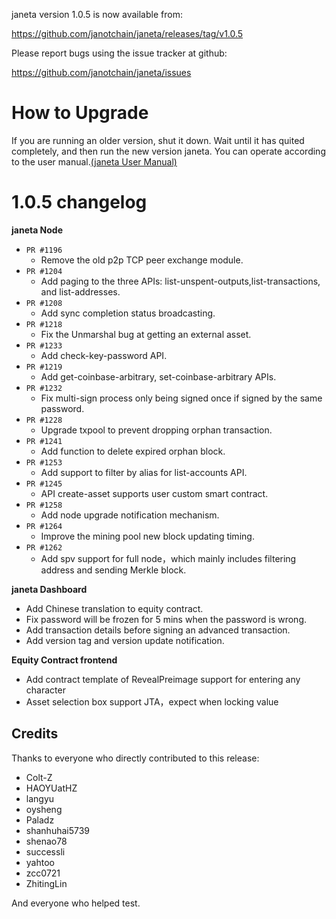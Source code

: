 janeta version 1.0.5 is now available from:

  https://github.com/janotchain/janeta/releases/tag/v1.0.5


Please report bugs using the issue tracker at github:

  https://github.com/janotchain/janeta/issues

How to Upgrade
===============

If you are running an older version, shut it down. Wait until it has quited completely, and then run the new version janeta.
You can operate according to the user manual.[(janeta User Manual)](https://janeta.io/wp-content/themes/freddo/images/wallet/janetaUsermanualV1.0_en.pdf)


1.0.5 changelog
================
__janeta Node__

+ `PR #1196`
    - Remove the old p2p TCP peer exchange module.
+ `PR #1204`
    - Add paging to the three APIs: list-unspent-outputs,list-transactions, and list-addresses.
+ `PR #1208`
    - Add sync completion status broadcasting.
+ `PR #1218`
    - Fix the Unmarshal bug at getting an external asset.
+ `PR #1233`
    - Add check-key-password API.
+ `PR #1219`
    - Add get-coinbase-arbitrary, set-coinbase-arbitrary APIs.
+ `PR #1232`
    - Fix multi-sign process only being signed once if signed by the same password.
+ `PR #1228`
    - Upgrade txpool to prevent dropping orphan transaction.
+ `PR #1241`
    - Add function to delete expired orphan block.
+ `PR #1253`
    - Add support to filter by alias for list-accounts API.
+ `PR #1245`
    - API create-asset supports user custom smart contract.
+ `PR #1258`
    - Add node upgrade notification mechanism.
+ `PR #1264`
    - Improve the mining pool new block updating timing.
+ `PR #1262`
    - Add spv support for full node，which mainly includes filtering address and sending Merkle block.

__janeta Dashboard__

- Add Chinese translation to equity contract.
- Fix password will be frozen for 5 mins when the password is wrong.
- Add transaction details before signing an advanced transaction.
- Add version tag and version update notification.

__Equity Contract frontend__

- Add contract template of RevealPreimage support for entering any character
- Asset selection box support JTA，expect when locking value

Credits
--------

Thanks to everyone who directly contributed to this release:

- Colt-Z
- HAOYUatHZ
- langyu
- oysheng
- Paladz
- shanhuhai5739
- shenao78
- successli
- yahtoo
- zcc0721
- ZhitingLin

And everyone who helped test.
